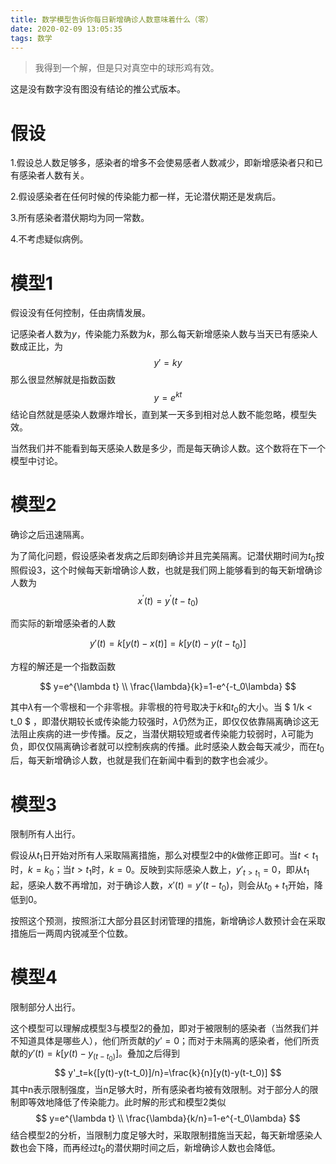 ```yaml
---
title: 数学模型告诉你每日新增确诊人数意味着什么（零）
date: 2020-02-09 13:05:35
tags: 数学
---
```

> 我得到一个解，但是只对真空中的球形鸡有效。

这是没有数字没有图没有结论的推公式版本。

# 假设

1.假设总人数足够多，感染者的增多不会使易感者人数减少，即新增感染者只和已有感染者人数有关。

2.假设感染者在任何时候的传染能力都一样，无论潜伏期还是发病后。

3.所有感染者潜伏期均为同一常数。

4.不考虑疑似病例。

# 模型1

假设没有任何控制，任由病情发展。

记感染者人数为$y$，传染能力系数为$k$，那么每天新增感染人数与当天已有感染人数成正比，为
$$
y'=ky
$$
那么很显然解就是指数函数
$$
y=e^{kt}
$$
结论自然就是感染人数爆炸增长，直到某一天多到相对总人数不能忽略，模型失效。

当然我们并不能看到每天感染人数是多少，而是每天确诊人数。这个数将在下一个模型中讨论。

# 模型2

确诊之后迅速隔离。

为了简化问题，假设感染者发病之后即刻确诊并且完美隔离。记潜伏期时间为$t_0$按照假设3，这个时候每天新增确诊人数，也就是我们网上能够看到的每天新增确诊人数为
$$
x^{\prime}(t)=
y^{\prime}(t-t_0)
$$

而实际的新增感染者的人数

$$
y'(t)=k[y(t)-x(t)]=k[y(t)-y(t-t_0)]
$$

方程的解还是一个指数函数

$$
y=e^{\lambda t} \\
\frac{\lambda}{k}=1-e^{-t_0\lambda}
$$

其中$\lambda$有一个零根和一个非零根。非零根的符号取决于$k$和$t_0$的大小。当 $ 1/k < t_0 $ ，即潜伏期较长或传染能力较强时，$\lambda$仍然为正，即仅仅依靠隔离确诊这无法阻止疾病的进一步传播。反之，当潜伏期较短或者传染能力较弱时，$\lambda$可能为负，即仅仅隔离确诊者就可以控制疾病的传播。此时感染人数会每天减少，而在$t_0$后，每天新增确诊人数，也就是我们在新闻中看到的数字也会减少。

# 模型3

限制所有人出行。

假设从$t_1$日开始对所有人采取隔离措施，那么对模型2中的$k$做修正即可。当$t < t_1$时，$k=k_0$；当$t>t_1$时，$k=0$。反映到实际感染人数上，$y'_{t>t_1}=0$，即从$t_1$起，感染人数不再增加，对于确诊人数，$x'(t)=y'(t-t_0)$，则会从$t_0+t_1$开始，降低到0。

按照这个预测，按照浙江大部分县区封闭管理的措施，新增确诊人数预计会在采取措施后一两周内锐减至个位数。

# 模型4

限制部分人出行。

这个模型可以理解成模型3与模型2的叠加，即对于被限制的感染者（当然我们并不知道具体是哪些人），他们所贡献的$y’=0$；而对于未隔离的感染者，他们所贡献的$y'(t)=k[y(t)-y_(t-t_0)]$。叠加之后得到
$$
y'_t=k{[y(t)-y(t-t_0)]/n}=\frac{k}{n}[y(t)-y(t-t_0)]
$$
其中n表示限制强度，当n足够大时，所有感染者均被有效限制。对于部分人的限制即等效地降低了传染能力。此时解的形式和模型2类似
$$
y=e^{\lambda t} \\
\frac{\lambda}{k/n}=1-e^{-t_0\lambda}
$$
结合模型2的分析，当限制力度足够大时，采取限制措施当天起，每天新增感染人数也会下降，而再经过$t_0$的潜伏期时间之后，新增确诊人数也会降低。

